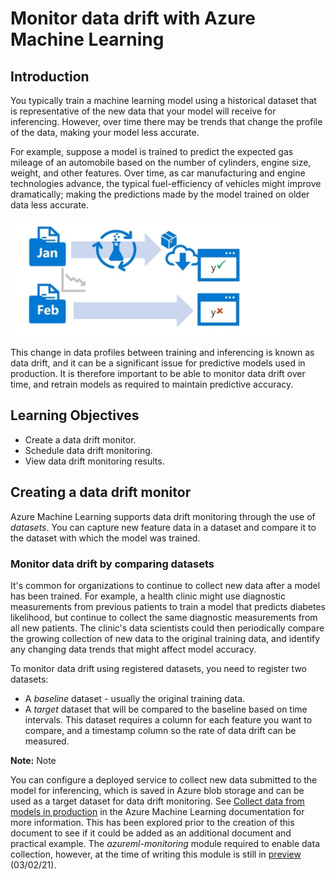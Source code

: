 # Monitor data drift with Azure Machine Learning 

## Introduction
You typically train a machine learning model using a historical dataset that is representative of the new data that your model will receive for inferencing. However, over time there may be trends that change the profile of the data, making your model less accurate.

For example, suppose a model is trained to predict the expected gas mileage of an automobile based on the number of cylinders, engine size, weight, and other features. Over time, as car manufacturing and engine technologies advance, the typical fuel-efficiency of vehicles might improve dramatically; making the predictions made by the model trained on older data less accurate.

![](../Images/Monitor10.PNG)

This change in data profiles between training and inferencing is known as data drift, and it can be a significant issue for predictive models used in production. It is therefore important to be able to monitor data drift over time, and retrain models as required to maintain predictive accuracy.

## Learning Objectives

* Create a data drift monitor. 
* Schedule data drift monitoring. 
* View data drift monitoring results.

## Creating a data drift monitor

Azure Machine Learning supports data drift monitoring through the use of *datasets*. You can capture new feature data in a dataset and compare it to the dataset with which the model was trained.

### Monitor data drift by comparing datasets
It's common for organizations to continue to collect new data after a model has been trained. For example, a health clinic might use diagnostic measurements from previous patients to train a model that predicts diabetes likelihood, but continue to collect the same diagnostic measurements from all new patients. The clinic's data scientists could then periodically compare the growing collection of new data to the original training data, and identify any changing data trends that might affect model accuracy.

To monitor data drift using registered datasets, you need to register two datasets:

* A *baseline* dataset - usually the original training data.
* A *target* dataset that will be compared to the baseline based on time intervals. This dataset requires a column for each feature you want to compare, and a timestamp column so the rate of data drift can be measured.

**Note:**  Note

You can configure a deployed service to collect new data submitted to the model for inferencing, which is saved in Azure blob storage and can be used as a target dataset for data drift monitoring. See [Collect data from models in production](https://aka.ms/AA70zg8) in the Azure Machine Learning documentation for more information. This has been explored prior to the creation of this document to see if it could be added as an additional document and practical example. The *azureml-monitoring* module required to enable data collection, however, at the time of writing this module is still in [preview](https://pypi.org/project/azureml-monitoring/) (03/02/21).   
